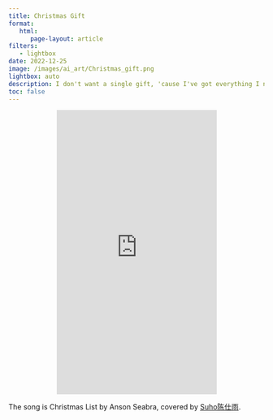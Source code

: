 ```yaml
---
title: Christmas Gift
format:
   html:
      page-layout: article
filters:
   - lightbox
date: 2022-12-25
image: /images/ai_art/Christmas_gift.png
lightbox: auto
description: I don't want a single gift, 'cause I've got everything I need.
toc: false
---
```



<div style="display:flex; justify-content:center">
<iframe width="315" height="560"
src="https://youtube.com/embed/uOc4b5GWAug?"
title="YouTube video player" frameborder="0"
allow="accelerometer; autoplay; clipboard-write; encrypted-media;
gyroscope; picture-in-picture;
web-share"
allowfullscreen></iframe>
</div>

The song is Christmas List by Anson Seabra, covered by [Suho陈仕雨](https://v.douyin.com/hWLYAoj).
